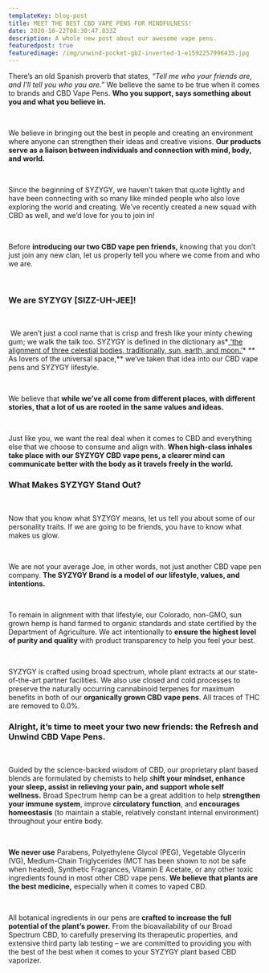 ```yaml
---
templateKey: blog-post
title: MEET THE BEST CBD VAPE PENS FOR MINDFULNESS!
date: 2020-10-22T08:30:47.833Z
description: A whole new post about our awesome vape pens.
featuredpost: true
featuredimage: /img/unwind-pocket-gb2-inverted-1-e1592257996435.jpg
---
```

There’s an old Spanish proverb that states, *“Tell me who your friends are, and I’ll tell you who you are.”* We believe the same to be true when it comes to brands and CBD Vape Pens. **Who you support, says something about you and what you believe in.** 

 

We believe in bringing out the best in people and creating an environment where anyone can strengthen their ideas and creative visions. **Our products serve as a liaison between individuals and connection with mind, body, and world.** 

 

Since the beginning of SYZYGY, we haven’t taken that quote lightly and have been connecting with so many like minded people who also love exploring the world and creating. We’ve recently created a new squad with CBD as well, and we’d love for you to join in!

 

Before **introducing our two CBD vape pen friends,** knowing that you don’t just join any new clan, let us properly tell you where we come from and who we are.

 

### We are SYZYGY \[SIZZ-UH-JEE]!

 

 We aren’t just a cool name that is crisp and fresh like your minty chewing gum; we walk the talk too. SYZYGY is defined in the dictionary as*[ ‘the alignment of three celestial bodies, traditionally, sun, earth, and moon.’](https://www.lexico.com/en/definition/syzygy)* ** As lovers of the universal space,** we’ve taken that idea into our CBD vape pens and SYZYGY lifestyle. 

 

We believe that **while we’ve all come from different places, with different stories, that a lot of us are rooted in the same values and ideas.** 

 

Just like you, we want the real deal when it comes to CBD and everything else that we choose to consume and align with. **When high-class inhales take place with our SYZYGY CBD vape pens, a clearer mind can communicate better with the body as it travels freely in the world.**



### What Makes SYZYGY Stand Out?

 

Now that you know what SYZYGY means, let us tell you about some of our personality traits. If we are going to be friends, you have to know what makes us glow. 

 

We are not your average Joe, in other words, not just another CBD vape pen company. **The SYZYGY Brand is a model of our lifestyle, values, and intentions.**

 

To remain in alignment with that lifestyle, our Colorado, non-GMO, sun grown hemp is hand farmed to organic standards and state certified by the Department of Agriculture. We act intentionally to **ensure the highest level of purity and quality** with product transparency to help you feel your best.

 

SYZYGY is crafted using broad spectrum, whole plant extracts at our state-of-the-art partner facilities. We also use closed and cold processes to preserve the naturally occurring cannabinoid terpenes for maximum benefits in both of our **organically grown CBD vape pens**. All traces of THC are removed to 0.0%. 



### Alright, it’s time to meet your two new friends: the Refresh and Unwind CBD Vape Pens. 

 

Guided by the science-backed wisdom of CBD, our proprietary plant based blends are formulated by chemists to help *s***hift your mindset, enhance your sleep, assist in relieving your pain, and support whole self wellness.** Broad Spectrum hemp can be a great addition to help **strengthen your immune system**, improve **circulatory function**, and **encourages homeostasis** (to maintain a stable, relatively constant internal environment) throughout your entire body.

 

**We never use** Parabens, Polyethylene Glycol (PEG), Vegetable Glycerin (VG), Medium-Chain Triglycerides (MCT has been shown to not be safe when heated), Synthetic Fragrances, Vitamin E Acetate, or any other toxic ingredients found in most other CBD vape pens. **We believe that plants are the best medicine,** especially when it comes to vaped CBD.

 

All botanical ingredients in our pens are **crafted to increase the full potential of the plant’s power.** From the bioavailability of our Broad Spectrum CBD, to carefully preserving its therapeutic properties, and extensive third party lab testing – we are committed to providing you with the best of the best when it comes to your SYZYGY plant based CBD vaporizer.